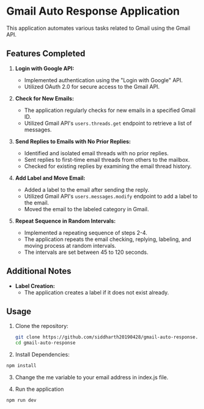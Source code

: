 # Gmail Auto Response Application

This application automates various tasks related to Gmail using the Gmail API.

## Features Completed

1. **Login with Google API:**

   - Implemented authentication using the "Login with Google" API.
   - Utilized OAuth 2.0 for secure access to the Gmail API.

2. **Check for New Emails:**

   - The application regularly checks for new emails in a specified Gmail ID.
   - Utilized Gmail API's `users.threads.get` endpoint to retrieve a list of messages.

3. **Send Replies to Emails with No Prior Replies:**

   - Identified and isolated email threads with no prior replies.
   - Sent replies to first-time email threads from others to the mailbox.
   - Checked for existing replies by examining the email thread history.

4. **Add Label and Move Email:**

   - Added a label to the email after sending the reply.
   - Utilized Gmail API's `users.messages.modify` endpoint to add a label to the email.
   - Moved the email to the labeled category in Gmail.

5. **Repeat Sequence in Random Intervals:**
   - Implemented a repeating sequence of steps 2-4.
   - The application repeats the email checking, replying, labeling, and moving process at random intervals.
   - The intervals are set between 45 to 120 seconds.

## Additional Notes

- **Label Creation:**
  - The application creates a label if it does not exist already.

## Usage

1. Clone the repository:

   ```bash
   git clone https://github.com/siddharth20190428/gmail-auto-response.git
   cd gmail-auto-response
   ```

2. Install Dependencies:

```bash
npm install
```

3. Change the me variable to your email address in index.js file.

4. Run the application

```bash
npm run dev
```
